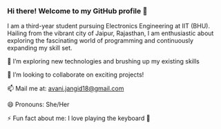 ### Hi there! Welcome to my GitHub profile 👋

I am a third-year student pursuing Electronics Engineering at IIT (BHU). Hailing from the vibrant city of Jaipur, Rajasthan, I am enthusiastic about exploring the fascinating world of programming and continuously expanding my skill set.


🔭 I’m exploring new technologies and brushing up my existing skills

👯 I’m looking to collaborate on exciting projects!

📫 Mail me at: avani.jangid18@gmail.com

😄 Pronouns: She/Her

⚡ Fun fact about me: I love playing the keyboard 🎹

<!--
**Broccoli2098/Broccoli2098** is a ✨ _special_ ✨ repository because its `README.md` (this file) appears on your GitHub profile.

Here are some ideas to get you started:

- 🔭 I’m currently working on ...
- 🌱 I’m currently learning ...
- 👯 I’m looking to collaborate on ...
- 🤔 I’m looking for help with ...
- 💬 Ask me about ...
- 📫 How to reach me: ...
- 😄 Pronouns: ...
- ⚡ Fun fact: ...
-->
